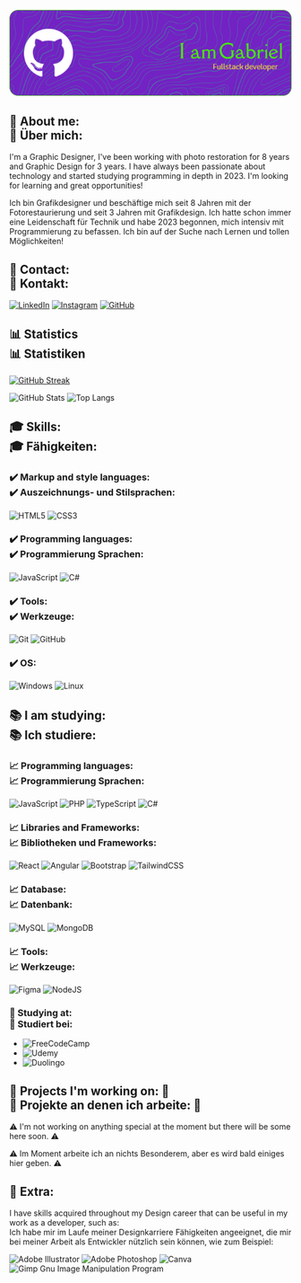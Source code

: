 
![Header](./github-header-gabriel.png)

## :rocket: About me: <br> :rocket: Über mich:

I'm a Graphic Designer, I've been working with photo restoration for 8 years and Graphic Design for 3 years.
I have always been passionate about technology and started studying programming in depth in 2023.
I'm looking for learning and great opportunities!

Ich bin Grafikdesigner und beschäftige mich seit 8 Jahren mit der Fotorestaurierung und seit 3 ​​Jahren mit Grafikdesign.
Ich hatte schon immer eine Leidenschaft für Technik und habe 2023 begonnen, mich intensiv mit Programmierung zu befassen.
Ich bin auf der Suche nach Lernen und tollen Möglichkeiten!

## :memo: Contact: <br> :memo: Kontakt:

[![LinkedIn](https://img.shields.io/badge/LinkedIn-0077B5?style=for-the-badge&logo=linkedin&logoColor=white)](https://www.linkedin.com/in/gabriel-d-angelo-7152b9176/) [![Instagram](https://img.shields.io/badge/-Instagram-%23E4405F?style=for-the-badge&logo=instagram&logoColor=white)](https://www.instagram.com/the_magicpiper/) [![GitHub](https://img.shields.io/badge/GitHub-100000?style=for-the-badge&logo=github&logoColor=white)](https://github.com/gxbxD)

## :bar_chart: Statistics <br> :bar_chart: Statistiken

[![GitHub Streak](https://streak-stats.demolab.com/?user=gxbxD&theme=bear&background=000&border=30A3DC&dates=FFF)](https://git.io/streak-stats)

![GitHub Stats](https://github-readme-stats.vercel.app/api?username=gxbxD&theme=transparent&bg_color=000&border_color=30A3DC&show_icons=true&icon_color=30A3DC&title_color=E94D5F&text_color=FFF) ![Top Langs](https://github-readme-stats-git-masterrstaa-rickstaa.vercel.app/api/top-langs/?username=SEUUSERNAME&layout=compact&bg_color=000&border_color=30A3DC&title_color=E94D5F&text_color=FFF)

## :mortar_board: Skills: <br> :mortar_board: Fähigkeiten:

### :heavy_check_mark: Markup and style languages: <br> :heavy_check_mark: Auszeichnungs- und Stilsprachen:

![HTML5](https://img.shields.io/badge/HTML5-E34F26?style=for-the-badge&logo=html5&logoColor=white)
![CSS3](https://img.shields.io/badge/CSS3-1572B6?style=for-the-badge&logo=css3&logoColor=white)

### :heavy_check_mark: Programming languages: <br> :heavy_check_mark: Programmierung Sprachen:

![JavaScript](https://img.shields.io/badge/JavaScript-F7DF1E?style=for-the-badge&logo=javascript&logoColor=black)
![C#](https://img.shields.io/badge/C%23-239120?style=for-the-badge&logo=c-sharp&logoColor=white)


### :heavy_check_mark: Tools: <br> :heavy_check_mark: Werkzeuge:

![Git](https://img.shields.io/badge/git-%23F05033.svg?style=for-the-badge&logo=git&logoColor=white) ![GitHub](https://img.shields.io/badge/github-%23121011.svg?style=for-the-badge&logo=github&logoColor=white)

### :heavy_check_mark: OS:

![Windows](https://img.shields.io/badge/Windows-000?style=for-the-badge&logo=windows&logoColor=2CA5E0)
![Linux](https://img.shields.io/badge/Linux-000?style=for-the-badge&logo=linux&logoColor=FCC624)

## :books: I am studying: <br> :books: Ich studiere:

### :chart_with_upwards_trend: Programming languages: <br> :chart_with_upwards_trend: Programmierung Sprachen:

![JavaScript](https://img.shields.io/badge/JavaScript-F7DF1E?style=for-the-badge&logo=javascript&logoColor=black)
![PHP](https://img.shields.io/badge/PHP-777BB4?style=for-the-badge&logo=php&logoColor=white)
![TypeScript](https://img.shields.io/badge/TypeScript-007ACC?style=for-the-badge&logo=typescript&logoColor=white)
![C#](https://img.shields.io/badge/C%23-239120?style=for-the-badge&logo=c-sharp&logoColor=white)

### :chart_with_upwards_trend: Libraries and Frameworks: <br> :chart_with_upwards_trend: Bibliotheken und Frameworks:

![React](https://img.shields.io/badge/React-20232A?style=for-the-badge&logo=react&logoColor=61DAFB)
![Angular](https://img.shields.io/badge/Angular-DD0031?style=for-the-badge&logo=angular&logoColor=white)
![Bootstrap](https://img.shields.io/badge/-boostrap-0D1117?style=for-the-badge&logo=bootstrap&labelColor=0D1117)
![TailwindCSS](https://img.shields.io/badge/tailwindcss-%2338B2AC.svg?style=for-the-badge&logo=tailwind-css&logoColor=white)

### :chart_with_upwards_trend: Database: <br> :chart_with_upwards_trend: Datenbank:

![MySQL](https://img.shields.io/badge/MySQL-00000F?style=for-the-badge&logo=mysql&logoColor=white)
![MongoDB](https://img.shields.io/badge/MongoDB-%234ea94b.svg?style=for-the-badge&logo=mongodb&logoColor=white)


### :chart_with_upwards_trend: Tools: <br> :chart_with_upwards_trend: Werkzeuge:

![Figma](https://img.shields.io/badge/Figma-696969?style=for-the-badge&logo=figma&logoColor=figma)
![NodeJS](https://img.shields.io/badge/node.js-6DA55F?style=for-the-badge&logo=node.js&logoColor=white)

### :toolbox: Studying at: <br> :toolbox: Studiert bei:

- ![FreeCodeCamp](https://img.shields.io/badge/Freecodecamp-%23123.svg?&style=for-the-badge&logo=freecodecamp&logoColor=green)
- ![Udemy](https://img.shields.io/badge/Udemy-A435F0?style=for-the-badge&logo=Udemy&logoColor=white)
- ![Duolingo](https://img.shields.io/badge/Duolingo-%234DC730.svg?style=for-the-badge&logo=Duolingo&logoColor=white)

## :construction: Projects I'm working on: :construction: <br> :construction: Projekte an denen ich arbeite: :construction:

:warning: I'm not working on anything special at the moment but there will be some here soon. :warning:

:warning: Im Moment arbeite ich an nichts Besonderem, aber es wird bald einiges hier geben. :warning:

## :art: Extra:

I have skills acquired throughout my Design career that can be useful in my work as a developer, such as:  
Ich habe mir im Laufe meiner Designkarriere Fähigkeiten angeeignet, die mir bei meiner Arbeit als Entwickler nützlich sein können, wie zum Beispiel:

![Adobe Illustrator](https://img.shields.io/badge/adobe%20illustrator-%23FF9A00.svg?style=for-the-badge&logo=adobe%20illustrator&logoColor=white)
![Adobe Photoshop](https://img.shields.io/badge/adobe%20photoshop-%2331A8FF.svg?style=for-the-badge&logo=adobe%20photoshop&logoColor=white)
![Canva](https://img.shields.io/badge/Canva-%2300C4CC.svg?style=for-the-badge&logo=Canva&logoColor=white)
![Gimp Gnu Image Manipulation Program](https://img.shields.io/badge/Gimp-657D8B?style=for-the-badge&logo=gimp&logoColor=FFFFFF)


<!--
**gxbxD/gxbxD** is a ✨ _special_ ✨ repository because its `README.md` (this file) appears on your GitHub profile.

Here are some ideas to get you started:

- 🔭 I’m currently working on ...
- 🌱 I’m currently learning ...
- 👯 I’m looking to collaborate on ...
- 🤔 I’m looking for help with ...
- 💬 Ask me about ...
- 📫 How to reach me: ...
- 😄 Pronouns: ...
- ⚡ Fun fact: ...
-->
